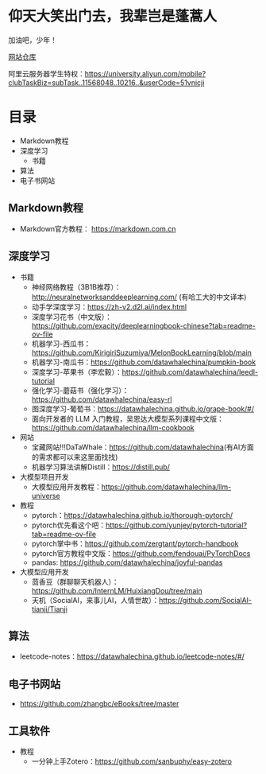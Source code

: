 # 仰天大笑出门去，我辈岂是蓬蒿人

加油吧，少年！

[网站仓库](https://github.com/wonderNefelibata/wonderNefelibata.github.io)

阿里云服务器学生特权：<https://university.aliyun.com/mobile?clubTaskBiz=subTask..11568048..10216..&userCode=51vnicji>

# 目录
- Markdown教程
- 深度学习
   - 书籍
- 算法
- 电子书网站

## Markdown教程

- Markdown官方教程： <https://markdown.com.cn>

## 深度学习  
- 书籍
   - 神经网络教程（3B1B推荐）：<http://neuralnetworksanddeeplearning.com/>     (有哈工大的中文译本)
   - 动手学深度学习：<https://zh-v2.d2l.ai/index.html>
   - 深度学习花书（中文版）：<https://github.com/exacity/deeplearningbook-chinese?tab=readme-ov-file>
   - 机器学习-西瓜书：<https://github.com/KirigiriSuzumiya/MelonBookLearning/blob/main>
   - 机器学习-南瓜书：<https://github.com/datawhalechina/pumpkin-book>
   - 深度学习-苹果书（李宏毅）：<https://github.com/datawhalechina/leedl-tutorial>
   - 强化学习-蘑菇书（强化学习）：<https://github.com/datawhalechina/easy-rl>
   - 图深度学习-葡萄书：<https://datawhalechina.github.io/grape-book/#/>
   - 面向开发者的 LLM 入门教程，吴恩达大模型系列课程中文版：<https://github.com/datawhalechina/llm-cookbook>
- 网站
   - 宝藏网站!!!DaTaWhale：<https://github.com/datawhalechina>(有AI方面的需求都可以来这里面找找)
   - 机器学习算法讲解Distill：<https://distill.pub/>
- 大模型项目开发
   - 大模型应用开发教程：<https://github.com/datawhalechina/llm-universe>
- 教程
   - pytorch：<https://datawhalechina.github.io/thorough-pytorch/>
   - pytorch优先看这个吧：<https://github.com/yunjey/pytorch-tutorial?tab=readme-ov-file>
   - pytorch掌中书：<https://github.com/zergtant/pytorch-handbook>
   - pytorch官方教程中文版：<https://github.com/fendouai/PyTorchDocs>
   - pandas: <https://github.com/datawhalechina/joyful-pandas>
- 大模型应用开发
   - 茴香豆（群聊聊天机器人）：<https://github.com/InternLM/HuixiangDou/tree/main>
   - 天机（SocialAI，来事儿AI，人情世故）：<https://github.com/SocialAI-tianji/Tianji>
 
## 算法
- leetcode-notes：<https://datawhalechina.github.io/leetcode-notes/#/>
 
## 电子书网站

- <https://github.com/zhangbc/eBooks/tree/master>

## 工具软件

- 教程
   - 一分钟上手Zotero：<https://github.com/sanbuphy/easy-zotero>



